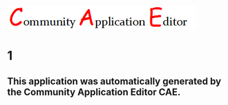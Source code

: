 ![CAE](https://github.com/PhilCAEOrg/application-1/blob/master/img/logo.png)  

1
===================


This application was automatically generated by the Community Application Editor CAE.  
---------------
